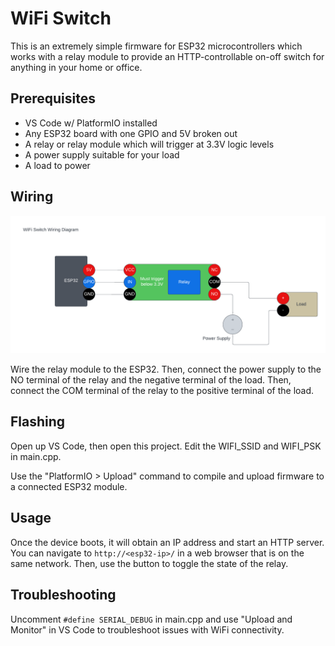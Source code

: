 # WiFi Switch

This is an extremely simple firmware for ESP32 microcontrollers which works with a relay module to provide an HTTP-controllable on-off switch for anything in your home or office.

## Prerequisites

* VS Code w/ PlatformIO installed
* Any ESP32 board with one GPIO and 5V broken out
* A relay or relay module which will trigger at 3.3V logic levels
* A power supply suitable for your load
* A load to power

## Wiring

![Wiring Diagram](./wiring.png)

Wire the relay module to the ESP32. Then, connect the power supply to the NO terminal of the relay and the negative terminal of the load. Then, connect the COM terminal of the relay to the positive terminal of the load.

## Flashing

Open up VS Code, then open this project. Edit the WIFI_SSID and WIFI_PSK in main.cpp.

Use the "PlatformIO > Upload" command to compile and upload firmware to a connected ESP32 module.

## Usage

Once the device boots, it will obtain an IP address and start an HTTP server. You can navigate to `http://<esp32-ip>/` in a web browser that is on the same network. Then, use the button to toggle the state of the relay.

## Troubleshooting

Uncomment `#define SERIAL_DEBUG` in main.cpp and use "Upload and Monitor" in VS Code to troubleshoot issues with WiFi connectivity.
